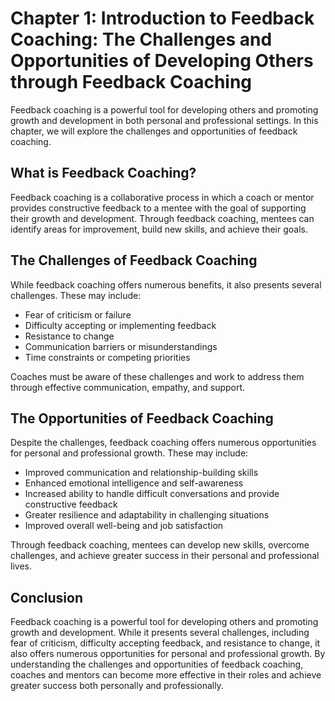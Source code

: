 Chapter 1: Introduction to Feedback Coaching: The Challenges and Opportunities of Developing Others through Feedback Coaching
=============================================================================================================================

Feedback coaching is a powerful tool for developing others and promoting growth and development in both personal and professional settings. In this chapter, we will explore the challenges and opportunities of feedback coaching.

What is Feedback Coaching?
--------------------------

Feedback coaching is a collaborative process in which a coach or mentor provides constructive feedback to a mentee with the goal of supporting their growth and development. Through feedback coaching, mentees can identify areas for improvement, build new skills, and achieve their goals.

The Challenges of Feedback Coaching
-----------------------------------

While feedback coaching offers numerous benefits, it also presents several challenges. These may include:

* Fear of criticism or failure
* Difficulty accepting or implementing feedback
* Resistance to change
* Communication barriers or misunderstandings
* Time constraints or competing priorities

Coaches must be aware of these challenges and work to address them through effective communication, empathy, and support.

The Opportunities of Feedback Coaching
--------------------------------------

Despite the challenges, feedback coaching offers numerous opportunities for personal and professional growth. These may include:

* Improved communication and relationship-building skills
* Enhanced emotional intelligence and self-awareness
* Increased ability to handle difficult conversations and provide constructive feedback
* Greater resilience and adaptability in challenging situations
* Improved overall well-being and job satisfaction

Through feedback coaching, mentees can develop new skills, overcome challenges, and achieve greater success in their personal and professional lives.

Conclusion
----------

Feedback coaching is a powerful tool for developing others and promoting growth and development. While it presents several challenges, including fear of criticism, difficulty accepting feedback, and resistance to change, it also offers numerous opportunities for personal and professional growth. By understanding the challenges and opportunities of feedback coaching, coaches and mentors can become more effective in their roles and achieve greater success both personally and professionally.
